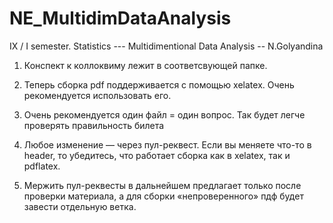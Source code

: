 # NE_MultidimDataAnalysis
IX / I semester. Statistics --- Multidimentional Data Analysis -- N.Golyandina

1) Конспект к коллоквиму лежит в соответсвующей папке.

2) Теперь сборка  pdf поддерживается с помощью xelatex. Очень рекомендуется использовать его. 

3) Очень рекомендуется один файл = один вопрос. Так будет легче проверять правильность билета

4) Любое изменение — через пул-реквест. Если вы меняете что-то в header, то убедитесь, что работает сборка как в xelatex, так и pdflatex.

5) Мержить пул-реквесты в дальнейшем предлагает только после проверки материала, а для сборки «непроверенного» пдф будет завести отдельную ветка.
